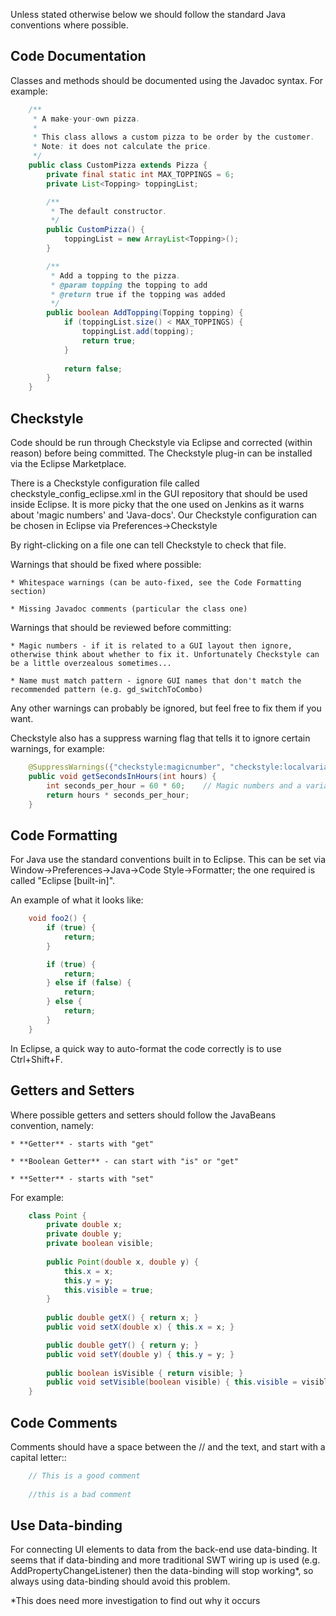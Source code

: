 Unless stated otherwise below we should follow the standard Java conventions where possible.

## Code Documentation ##

Classes and methods should be documented using the Javadoc syntax. For example:
```java
    /**
     * A make-your-own pizza.
     *
     * This class allows a custom pizza to be order by the customer.
     * Note: it does not calculate the price.
     */
    public class CustomPizza extends Pizza {
        private final static int MAX_TOPPINGS = 6;
        private List<Topping> toppingList;

        /**
         * The default constructor.
         */
        public CustomPizza() {
            toppingList = new ArrayList<Topping>();
        }

        /**
         * Add a topping to the pizza.
         * @param topping the topping to add
         * @return true if the topping was added
         */
        public boolean AddTopping(Topping topping) {
            if (toppingList.size() < MAX_TOPPINGS) {
                toppingList.add(topping);
                return true;
            }
            
            return false;
        }
    }
```

## Checkstyle ##

Code should be run through Checkstyle via Eclipse and corrected (within reason) before being committed.
The Checkstyle plug-in can be installed via the Eclipse Marketplace.

There is a Checkstyle configuration file called checkstyle_config_eclipse.xml in the GUI repository that should be used inside Eclipse.
It is more picky that the one used on Jenkins as it warns about 'magic numbers' and 'Java-docs'.
Our Checkstyle configuration can be chosen in Eclipse via Preferences->Checkstyle

By right-clicking on a file one can tell Checkstyle to check that file.

Warnings that should be fixed where possible:

    * Whitespace warnings (can be auto-fixed, see the Code Formatting section)

    * Missing Javadoc comments (particular the class one)

Warnings that should be reviewed before committing:

    * Magic numbers - if it is related to a GUI layout then ignore, otherwise think about whether to fix it. Unfortunately Checkstyle can be a little overzealous sometimes...

    * Name must match pattern - ignore GUI names that don't match the recommended pattern (e.g. gd_switchToCombo)

Any other warnings can probably be ignored, but feel free to fix them if you want.
    
Checkstyle also has a suppress warning flag that tells it to ignore certain warnings, for example:
```java
    @SuppressWarnings({"checkstyle:magicnumber", "checkstyle:localvariablename"})
    public void getSecondsInHours(int hours) {
        int seconds_per_hour = 60 * 60;    // Magic numbers and a variable name that does not conform to the recommended style!
        return hours * seconds_per_hour;
    }
```

## Code Formatting ##

For Java use the standard conventions built in to Eclipse. This can be set via Window->Preferences->Java->Code Style->Formatter; the one required is called "Eclipse [built-in]".

An example of what it looks like:
```java
    void foo2() {
        if (true) {
            return;
        }

        if (true) {
            return;
        } else if (false) {
            return;
        } else {
            return;
        }
    }
```
In Eclipse, a quick way to auto-format the code correctly is to use Ctrl+Shift+F.

## Getters and Setters ##

Where possible getters and setters should follow the JavaBeans convention, namely:

    * **Getter** - starts with "get"
    
    * **Boolean Getter** - can start with "is" or "get"
    
    * **Setter** - starts with "set"

For example:
```java
    class Point {
        private double x;
        private double y;
        private boolean visible;
        
        public Point(double x, double y) {
            this.x = x;
            this.y = y;
            this.visible = true;
        }
        
        public double getX() { return x; }
        public void setX(double x) { this.x = x; }

        public double getY() { return y; } 
        public void setY(double y) { this.y = y; }
        
        public boolean isVisible { return visible; }
        public void setVisible(boolean visible) { this.visible = visible; }
    }
```    
## Code Comments ##

Comments should have a space between the // and the text, and start with a capital letter::
```java
    // This is a good comment
    
    //this is a bad comment
```
   
## Use Data-binding ##

For connecting UI elements to data from the back-end use data-binding. 
It seems that if data-binding and more traditional SWT wiring up is used (e.g. AddPropertyChangeListener) then the data-binding will stop working*, so always using data-binding should avoid this problem.

*This does need more investigation to find out why it occurs